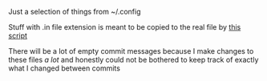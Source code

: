 Just a selection of things from ~/.config

Stuff with .in file extension is meant to be copied to the real file by [this script](https://github.com/mileskerr/scripts/blob/main/cp_xresources)

There will be a lot of empty commit messages because I make changes to these files *a lot* and honestly could not be bothered to keep track of exactly what I changed between commits

